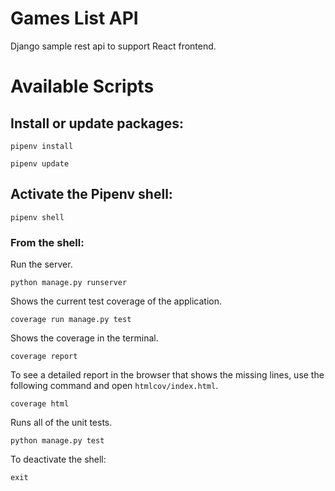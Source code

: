 # Games List API
Django sample rest api to support React frontend.

# Available Scripts
## Install or update packages:

```pipenv install```

```pipenv update```

## Activate the Pipenv shell:

```pipenv shell```

### From the shell:

Run the server.

```python manage.py runserver```

Shows the current test coverage of the application. 

```coverage run manage.py test```

Shows the coverage in the terminal.

```coverage report```

To see a detailed report in the browser that shows the missing lines, use the following command and open `htmlcov/index.html`.

```coverage html```

Runs all of the unit tests.

```python manage.py test```

To deactivate the shell:

```exit```
